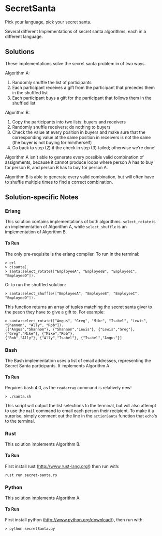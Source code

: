 SecretSanta
===========

Pick your language, pick your secret santa. 

Several different Implementations of secret santa algorithms, each in a different language.

## Solutions

These implementations solve the secret santa problem in of two ways.

Algorithm A:
1. Randomly shuffle the list of participants
2. Each participant receives a gift from the participant that precedes them in the shuffled list
3. Each participant buys a gift for the participant that follows them in the shuffled list

Algorithm B:
1. Copy the participants into two lists: buyers and receivers
2. Randomly shuffle receivers; do nothing to buyers
3. Check the value at every position in buyers and make sure that the corresponding value at the same position in receivers is not the same (the buyer is not buying for him/herself)
4. Go back to step (2) if the check in step (3) failed; otherwise we’re done!

Algorithm A isn't able to generate every possible valid combination of assignments, because it cannot produce loops where person A has to buy for person B, and person B has to buy for person A.

Algorithm B is able to generate every valid combination, but will often have to shuffle multiple times to find a correct combination.

## Solution-specific Notes

### Erlang 

This solution contains implementations of both algorithms. `select_rotate` is an implementation of Algorithm A, while `select_shuffle` is an implementation of Algorithm B.

#### To Run

The only pre-requisite is the erlang compiler. To run in the terminal:

    > erl
    > c(santa).
    > santa:select_rotate(["EmployeeA", "EmployeeB", "EmployeeC", "EmployeeD"]).

Or to run the shuffled solution:

    > santa:select_shuffle(["EmployeeA", "EmployeeB", "EmployeeC", "EmployeeD"]).

This function returns an array of tuples matching the secret santa giver to the peson they have to give a gift to. For example:

    > santa:select_rotate(["Angus", "Greg", "Mike", "Isabel", "Lewis", "Shannon", "Ally", "Rob"]).
    [{"Angus","Shannon"}, {"Shannon","Lewis"}, {"Lewis","Greg"}, {"Greg","Mike"}, {"Mike","Rob"}, 
    {"Rob","Ally"}, {"Ally","Isabel"}, {"Isabel","Angus"}]

### Bash

The Bash implementation uses a list of email addresses, representing the Secret Santa participants. It implements Algorithm A.

#### To Run 

Requires bash 4.0, as the `readarray` command is relatively new!

    > ./santa.sh

This script will output the list selections to the terminal, but will also attempt to use the `mail` command to email each person their recipient. To make it a surprise, simply comment out the line in the `actionSanta` function that `echo`'s to the terminal.  


### Rust

This solution implements Algorithm B.

#### To Run 

First install rust (http://www.rust-lang.org/) then run with:

    rust run secret-santa.rs

### Python

This solution implements Algorithm A.

#### To Run 

First install python (http://www.python.org/download/), then run with:

    > python secretSanta.py 

